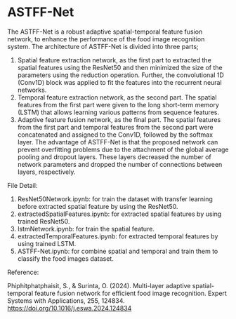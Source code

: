 # ASTFF-Net
The ASTFF-Net is a robust adaptive spatial-temporal feature fusion network, to enhance the performance of the food image recognition system. 
The architecture of ASTFF-Net is divided into three parts; 
1. Spatial feature extraction network, as the first part to extracted the spatial features using the ResNet50 and then minimized the size
of the parameters using the reduction operation. Further, the convolutional 1D (Conv1D) block was applied to fit the features into the recurrent neural networks.
2. Temporal feature extraction network, as the second part. The spatial features from the first part were given to the long short-term memory (LSTM) that allows
learning various patterns from sequence features.
3. Adaptive feature fusion network, as the final part. The spatial features from the first part and temporal features from the second part were concatenated and assigned to the
Conv1D, followed by the softmax layer. The advantage of ASTFF-Net is that the proposed network can prevent overfitting problems due to the attachment of the global average pooling
and dropout layers. These layers decreased the number of network parameters and dropped the number of connections between layers, respectively.

File Detail:
1. ResNet50Network.ipynb: for train the dataset with transfer learning before extracted spatial feature by using the ResNet50.
2. extractedSpatialFeatures.ipynb: for extracted spatial features by using trained ResNet50.
3. lstmNetwork.ipynb: for train the spatial feature.
4. extractedTemporalFeatures.ipynb: for extracted temporal features by using trained LSTM.
5. ASTFF-Net.ipynb: for combine spatial and temporal and train them to classify the food images dataset.

Reference:

Phiphitphatphaisit, S., & Surinta, O. (2024). Multi-layer adaptive spatial-temporal feature fusion network for efficient food image recognition. Expert Systems with Applications, 255, 124834.
https://doi.org/10.1016/j.eswa.2024.124834
